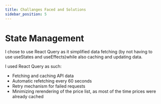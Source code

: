 ```yaml
---
title: Challanges Faced and Solutions
sidebar_position: 5
---
```


# State Management

I chose to use React Query as it simplified data fetching (by not having to use useStates and useEffects)while also caching and updating data.

I used React Query as such:

- Fetching and caching API data
- Automatic refetching every 60 seconds
- Retry mechanism for failed requests
- Minimizing rerendering of the price list, as most of the time prices were already cached

